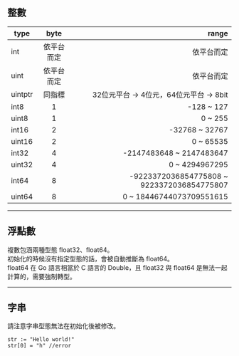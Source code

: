 ## 整數
|type|byte|range|
|---|:---:|---:|
|int|依平台而定|依平台而定|
|uint|依平台而定|依平台而定|
|uintptr|同指標|32位元平台 -> 4位元，64位元平台 -> 8bit|
|int8|1|-128 ~ 127|
|uint8|1|0 ~ 255|
|int16|2|-32768 ~ 32767|
|uint16|2|0 ~ 65535|
|int32|4|-2147483648 ~ 2147483647|
|uint32|4|0 ~ 4294967295|
|int64|8|-9223372036854775808 ~ 9223372036854775807|
|uint64|8|0 ~ 18446744073709551615|

<hr>

## 浮點數  
複數包涵兩種型態 float32、float64。  
初始化的時候沒有指定型態的話，會被自動推斷為 float64。  
float64 在 Go 語言相當於 C 語言的 Double，且 float32 與 float64 是無法一起計算的，需要強制轉型。

<hr>

## 字串
請注意字串型態無法在初始化後被修改。
```go=
str := "Hello world!"
str[0] = "h" //error
```